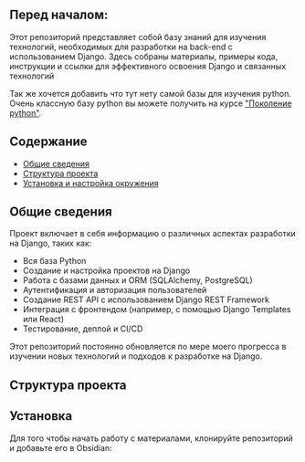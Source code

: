 ## Перед началом:
Этот репозиторий представляет собой базу знаний для изучения технологий, необходимых для разработки на back-end с использованием Django. Здесь собраны материалы, примеры кода, инструкции и ссылки для эффективного освоения Django и связанных технологий

Так же хочется добавить что тут нету самой базы для изучения python. Очень классную базу python вы можете получить на курсе ["Поколение python"](https://stepik.org/course/58852/promo#toc).

## Содержание
- [Общие сведения](#общие-сведения)
- [Структура проекта](#структура-проекта)
- [Установка и настройка окружения](#установка-и-настройка-окружения)

## Общие сведения
Проект включает в себя информацию о различных аспектах разработки на Django, таких как:
- Вся база Python
- Создание и настройка проектов на Django
- Работа с базами данных и ORM (SQLAlchemy, PostgreSQL)
- Аутентификация и авторизация пользователей
- Создание REST API с использованием Django REST Framework
- Интеграция с фронтендом (например, с помощью Django Templates или React)
- Тестирование, деплой и CI/CD

Этот репозиторий постоянно обновляется по мере моего прогресса в изучении новых технологий и подходов к разработке на Django.

## Структура проекта



## Установка 
Для того чтобы начать работу с материалами, клонируйте репозиторий и добавьте его в Obsidian:
